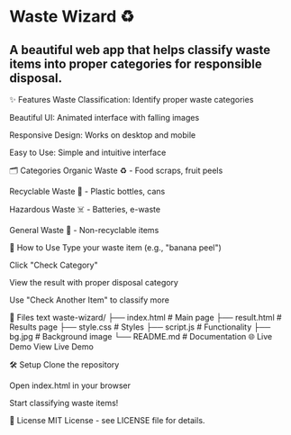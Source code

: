 # Waste Wizard ♻️
## A beautiful web app that helps classify waste items into proper categories for responsible disposal.
✨ Features
Waste Classification: Identify proper waste categories

Beautiful UI: Animated interface with falling images

Responsive Design: Works on desktop and mobile

Easy to Use: Simple and intuitive interface

🗂️ Categories
Organic Waste ♻️ - Food scraps, fruit peels

Recyclable Waste 🧴 - Plastic bottles, cans

Hazardous Waste ☠️ - Batteries, e-waste

General Waste 🚮 - Non-recyclable items

🚀 How to Use
Type your waste item (e.g., "banana peel")

Click "Check Category"

View the result with proper disposal category

Use "Check Another Item" to classify more

📁 Files
text
waste-wizard/
├── index.html          # Main page
├── result.html         # Results page
├── style.css           # Styles
├── script.js           # Functionality
├── bg.jpg              # Background image
└── README.md           # Documentation
🌐 Live Demo
View Live Demo

🛠️ Setup
Clone the repository

Open index.html in your browser

Start classifying waste items!

📝 License
MIT License - see LICENSE file for details.
